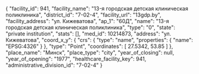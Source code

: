 {
    "facility_id": 941,
    "facility_name": "13-я городская детская клиническая поликлиника",
    "district_id": "7-02-4",
    "facility_url": "13gdp.by",
    "facility_address": "ул. Кижеватова",
    "ap_1": "60Д",
    "name": "13-я городская детская клиническая поликлиника",
    "type": "0",
    "state": "private institution",
    "stats": [],
    "med_id": 10214873,
    "address": "ул. Кижеватова",
    "coord_x_y": {
        "crs": {
            "type": "name",
            "properties": {
                "name": "EPSG:4326"
            }
        },
        "type": "Point",
        "coordinates": [
            27.5342,
            53.85
        ]
    },
    "place_name": "Минск",
    "place_type": "city",
    "year_of_closing": null,
    "year_of_opening": "1977",
    "healthcare_facility_key": 941,
    "administrative_division_id": "7-02-4"
}
